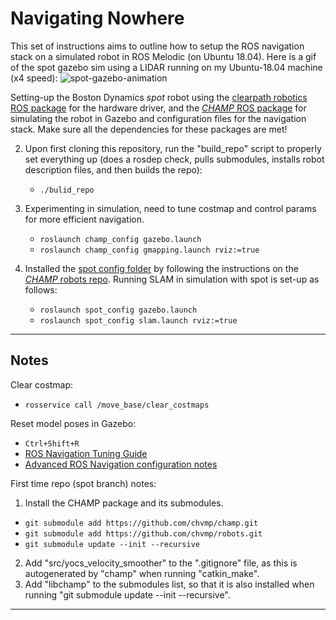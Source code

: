 # Navigating Nowhere

This set of instructions aims to outline how to setup the ROS navigation stack on a simulated robot in ROS Melodic (on Ubuntu 18.04). 
Here is a gif of the spot gazebo sim using a LIDAR running on my Ubuntu-18.04 machine (x4 speed):
![spot-gazebo-animation](https://user-images.githubusercontent.com/18071042/155579979-d65dbc27-a60c-407b-bc68-353fbda3a8a6.gif)

Setting-up the Boston Dynamics *spot* robot using the [clearpath robotics ROS package](https://github.com/clearpathrobotics/spot_ros) for the hardware driver, and the [*CHAMP* ROS package](https://github.com/chvmp/champ) for simulating the robot in Gazebo and configuration files for the navigation stack. Make sure all the dependencies for these packages are met!

2) Upon first cloning this repository, run the "build_repo" script to properly set everything up (does a rosdep check, pulls submodules, installs robot description files, and then builds the repo):
   - `./bulid_repo`

3) Experimenting in simulation, need to tune costmap and control params for more efficient navigation.
   - `roslaunch champ_config gazebo.launch`
   - `roslaunch champ_config gmapping.launch rviz:=true`

4) Installed the [spot config folder](https://github.com/chvmp/robots/tree/master/configs/spot_config) by following the instructions on the [*CHAMP* robots repo](https://github.com/chvmp/robots.git). Running SLAM in simulation with spot is set-up as follows:
   - `roslaunch spot_config gazebo.launch`
   - `roslaunch spot_config slam.launch rviz:=true`

---
## Notes

Clear costmap: 
- `rosservice call /move_base/clear_costmaps`

Reset model poses in Gazebo:
- `Ctrl+Shift+R`
- [ROS Navigation Tuning Guide](https://kaiyuzheng.me/documents/navguide.pdf)
- [Advanced ROS Navigation configuration notes](https://blog.zhaw.ch/icclab/configuring-the-ros-navigation-stack-on-a-new-robot/)

First time repo (spot branch) notes:
1) Install the CHAMP package and its submodules.
 - `git submodule add https://github.com/chvmp/champ.git`
 - `git submodule add https://github.com/chvmp/robots.git`
 - `git submodule update --init --recursive`
2) Add "src/yocs_velocity_smoother" to the ".gitignore" file, as this is autogenerated by "champ" when running "catkin_make".
3) Add "libchamp" to the submodules list, so that it is also installed when running "git submodule update --init --recursive".


---
